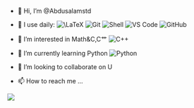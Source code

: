 
 

- 👋 Hi, I’m @Abdusalamstd
- 🚀 I use daily:
  ![$\LaTeX$](https://img.shields.io/badge/-Tex-black?style=plastic&logo=tex)
  ![Git](https://img.shields.io/badge/-Git-black?style=plastic&logo=git)
  ![Shell](https://img.shields.io/badge/-Shell-blasck?style=plastic&logo=Shell)
  ![VS Code](https://img.shields.io/badge/-VS%20Code-007ACC?style=plastic&logo=visual-studio-code)
  ![GitHub](https://img.shields.io/badge/-GitHub-181717?style=plastic&logo=github)

- 👀 I’m interested in Math&C,C艹 ![C++](https://img.shields.io/badge/-C++-00599C?style=plastic&logo=c)
- 🌱 I’m currently learning Python ![Python](https://img.shields.io/badge/-Python-8fcfd1?style=plastic&logo=Python)
- 💞️ I’m looking to collaborate on U
- 📫 How to reach me ...


[![](https://github-readme-stats.vercel.app/api?username=Abdusalamstd&theme=dark&show_icons=true)](https://github.com/Abdusalamstd)

<!---
Abdusalamstd/Abdusalamstd is a ✨ special ✨ repository because its `README.md` (this file) appears on your GitHub profile.
You can click the Preview link to take a look at your changes.
--->
